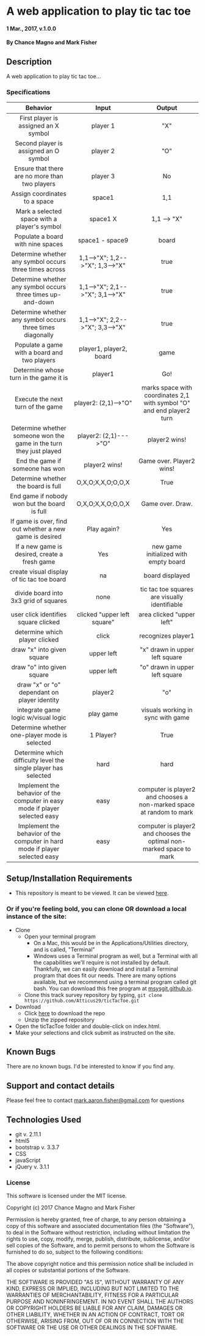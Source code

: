 
# A web application to play tic tac toe

#### 1 Mar., 2017, v.1.0.0

#### By Chance Magno and Mark Fisher

## Description

A web application to play tic tac toe...

### Specifications

|Behavior|Input|Output|
|:---:|:---:|:---:|
|First player is assigned an X symbol|player 1|"X"|
|Second player is assigned an O symbol|player 2|"O"|
|Ensure that there are no more than two players|player 3|No|
|Assign coordinates to a space|space1|1,1|
|Mark a selected space with a player's symbol|space1 X|1,1 --> "X" |
|Populate a board with nine spaces|space1 - space9|board|
|Determine whether any symbol occurs three times across|1,1-->"X"; 1,2-->"X"; 1,3-->"X"|true|
|Determine whether any symbol occurs three times up-and-down|1,1-->"X"; 2,1-->"X"; 3,1-->"X"|true|
|Determine whether any symbol occurs three times diagonally|1,1-->"X"; 2,2-->"X"; 3,3-->"X"|true|
|Populate a game with a board and two players|player1, player2, board|game|
|Determine whose turn in the game it is|player1|Go!|
|Execute the next turn of the game|player2: (2,1)-->"O"|marks space with coordinates 2,1 with symbol "O" and end player2 turn|
|Determine whether someone won the game in the turn they just played|player2: (2,1)--->"O"|player2 wins!|
|End the game if someone has won|player2 wins!|Game over. Player2 wins!|
|Determine whether the board is full|O,X,O;X,X,O;O,O,X|True|
|End game if nobody won but the board is full|O,X,O;X,X,O;O,O,X|Game over. Draw.|
|If game is over, find out whether a new game is desired|Play again?|Yes|
|If a new game is desired, create a fresh game|Yes|new game initialized with empty board|
|create visual display of tic tac toe board|na|board displayed|
|divide board into 3x3 grid of squares|none|tic tac toe squares are visually identifiable|
|user click identifies square clicked|clicked "upper left square"|area clicked "upper left"|
|determine which player clicked|click|recognizes player1|
|draw "x" into given square|upper left|"x" drawn in upper left square|
|draw "o" into given square|upper left|"o" drawn in upper left square|
|draw "x" or "o" dependant on player identity|player2|"o"|
|integrate game logic w/visual logic|play game|visuals working in sync with game|
|Determine whether one-player mode is selected|1 Player?|True|
|Determine which difficulty level the single player has selected|hard|hard|
|Implement the behavior of the computer in easy mode if player selected easy|easy|computer is player2 and chooses a non-marked space at random to mark|
|Implement the behavior of the computer in hard mode if player selected easy|easy|computer is player2 and chooses the optimal non-marked space to mark|

## Setup/Installation Requirements

* This repository is meant to be viewed. It can be viewed [here](https://Atticus29.github.io/ticTacToe).

### Or if you're feeling bold, you can clone OR download a local instance of the site:

* Clone
  * Open your terminal program
    * On a Mac, this would be in the Applications/Utilities directory, and is called, "Terminal"
    * Windows uses a Terminal program as well, but a Terminal with all the capabilities we'll require is not installed by default. Thankfully, we can easily download and install a Terminal program that does fit our needs.
There are many options available, but we recommend using a terminal program called git bash. You can download this free program at [msysgit.github.io](https://git-for-windows.github.io/).
  * Clone this track survey repository by typing, `git clone https://github.com/Atticus29/ticTacToe.git`
* Download
  * Click [here](https://github.com/Atticus29/ticTacToe/archive/master.zip) to download the repo
  * Unzip the zipped repository
* Open the ticTacToe folder and double-click on index.html.
* Make your selections and click submit as instructed on the site.


## Known Bugs

There are no known bugs. I'd be interested to know if you find any.

## Support and contact details

Please feel free to contact mark.aaron.fisher@gmail.com for questions

## Technologies Used

* git v. 2.11.1
* html5
* bootstrap v. 3.3.7
* CSS
* javaScript
* jQuery v. 3.1.1

### License

This software is licensed under the MIT license.

Copyright (c) 2017 Chance Magno and Mark Fisher

Permission is hereby granted, free of charge, to any person obtaining a copy
of this software and associated documentation files (the "Software"), to deal
in the Software without restriction, including without limitation the rights
to use, copy, modify, merge, publish, distribute, sublicense, and/or sell
copies of the Software, and to permit persons to whom the Software is
furnished to do so, subject to the following conditions:

The above copyright notice and this permission notice shall be included in all
copies or substantial portions of the Software.

THE SOFTWARE IS PROVIDED "AS IS", WITHOUT WARRANTY OF ANY KIND, EXPRESS OR
IMPLIED, INCLUDING BUT NOT LIMITED TO THE WARRANTIES OF MERCHANTABILITY,
FITNESS FOR A PARTICULAR PURPOSE AND NONINFRINGEMENT. IN NO EVENT SHALL THE
AUTHORS OR COPYRIGHT HOLDERS BE LIABLE FOR ANY CLAIM, DAMAGES OR OTHER
LIABILITY, WHETHER IN AN ACTION OF CONTRACT, TORT OR OTHERWISE, ARISING FROM,
OUT OF OR IN CONNECTION WITH THE SOFTWARE OR THE USE OR OTHER DEALINGS IN THE
SOFTWARE.
